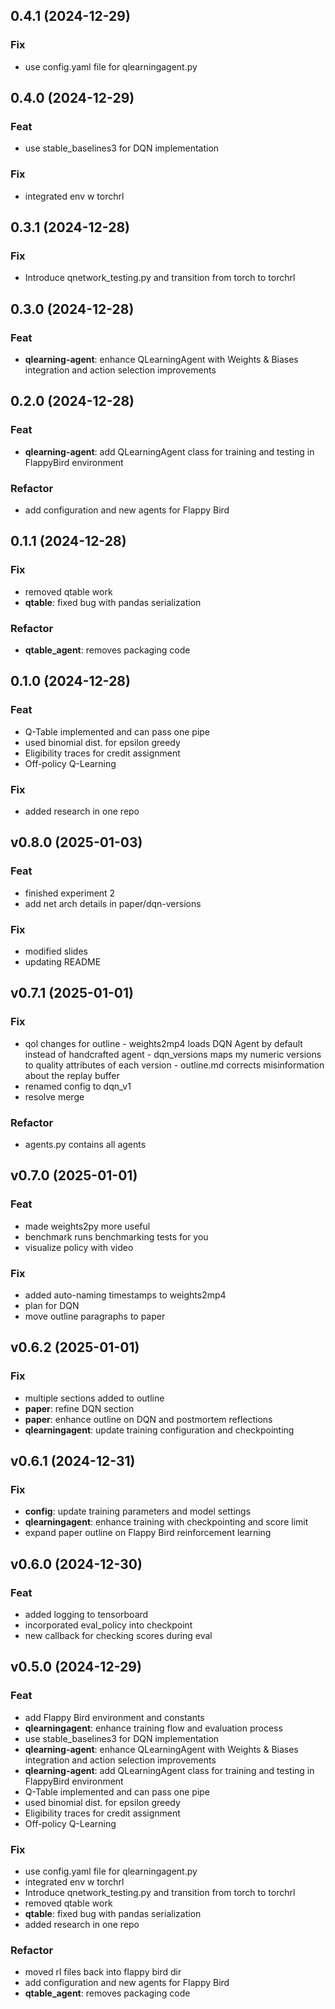 ## 0.4.1 (2024-12-29)

### Fix

- use config.yaml file for qlearningagent.py

## 0.4.0 (2024-12-29)

### Feat

- use stable_baselines3 for DQN implementation

### Fix

- integrated env w torchrl

## 0.3.1 (2024-12-28)

### Fix

- Introduce qnetwork_testing.py and transition from torch to torchrl

## 0.3.0 (2024-12-28)

### Feat

- **qlearning-agent**: enhance QLearningAgent with Weights & Biases integration and action selection improvements

## 0.2.0 (2024-12-28)

### Feat

- **qlearning-agent**: add QLearningAgent class for training and testing in FlappyBird environment

### Refactor

- add configuration and new agents for Flappy Bird

## 0.1.1 (2024-12-28)

### Fix

- removed qtable work
- **qtable**: fixed bug with pandas serialization

### Refactor

- **qtable_agent**: removes packaging code

## 0.1.0 (2024-12-28)

### Feat

- Q-Table implemented and can pass one pipe
- used binomial dist. for epsilon greedy
- Eligibility traces for credit assignment
- Off-policy Q-Learning

### Fix

- added research in one repo

## v0.8.0 (2025-01-03)

### Feat

- finished experiment 2
- add net arch details in paper/dqn-versions

### Fix

- modified slides
- updating README

## v0.7.1 (2025-01-01)

### Fix

- qol changes for outline - weights2mp4 loads DQN Agent by default instead of handcrafted agent - dqn_versions maps my numeric versions to quality attributes of each version - outline.md corrects misinformation about the replay buffer
- renamed config to dqn_v1
- resolve merge

### Refactor

- agents.py contains all agents

## v0.7.0 (2025-01-01)

### Feat

- made weights2py more useful
- benchmark runs benchmarking tests for you
- visualize policy with video

### Fix

- added auto-naming timestamps to weights2mp4
- plan for DQN
- move outline paragraphs to paper

## v0.6.2 (2025-01-01)

### Fix

- multiple sections added to outline
- **paper**: refine DQN section
- **paper**: enhance outline on DQN and postmortem reflections
- **qlearningagent**: update training configuration and checkpointing

## v0.6.1 (2024-12-31)

### Fix

- **config**: update training parameters and model settings
- **qlearningagent**: enhance training with checkpointing and score limit
- expand paper outline on Flappy Bird reinforcement learning

## v0.6.0 (2024-12-30)

### Feat

- added logging to tensorboard
- incorporated eval_policy into checkpoint
- new callback for checking scores during eval

## v0.5.0 (2024-12-29)

### Feat

- add Flappy Bird environment and constants
- **qlearningagent**: enhance training flow and evaluation process
- use stable_baselines3 for DQN implementation
- **qlearning-agent**: enhance QLearningAgent with Weights & Biases integration and action selection improvements
- **qlearning-agent**: add QLearningAgent class for training and testing in FlappyBird environment
- Q-Table implemented and can pass one pipe
- used binomial dist. for epsilon greedy
- Eligibility traces for credit assignment
- Off-policy Q-Learning

### Fix

- use config.yaml file for qlearningagent.py
- integrated env w torchrl
- Introduce qnetwork_testing.py and transition from torch to torchrl
- removed qtable work
- **qtable**: fixed bug with pandas serialization
- added research in one repo

### Refactor

- moved rl files back into flappy bird dir
- add configuration and new agents for Flappy Bird
- **qtable_agent**: removes packaging code
